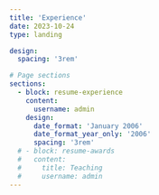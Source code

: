 ```yaml
---
title: 'Experience'
date: 2023-10-24
type: landing

design:
  spacing: '3rem'

# Page sections
sections:
  - block: resume-experience
    content:
      username: admin
    design:
      date_format: 'January 2006'
      date_format_year_only: '2006'
      spacing: '3rem'
  # - block: resume-awards
  #   content:
  #     title: Teaching
  #     username: admin
---
```

